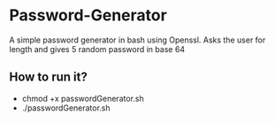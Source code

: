 # Password-Generator
A simple password generator in bash using Openssl.
Asks the user for length and gives 5 random password in base 64

## How to run it?
* chmod +x passwordGenerator.sh
* ./passwordGenerator.sh
